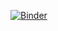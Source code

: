 [![Binder](https://mybinder.org/badge_logo.svg)](https://mybinder.org/v2/gh/Ziaeemehr/mndynamics/main?labpath=examples%2FChap_03.ipynb)
